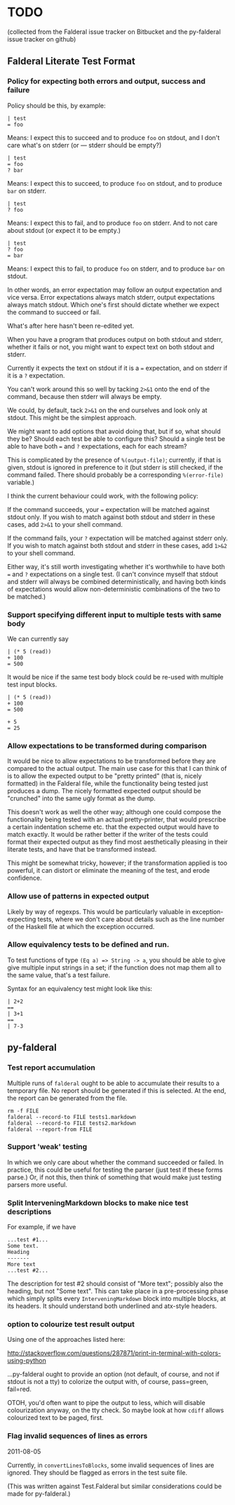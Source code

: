 TODO
====

(collected from the Falderal issue tracker on Bitbucket and the
py-falderal issue tracker on github)

Falderal Literate Test Format
-----------------------------

### Policy for expecting both errors and output, success and failure

Policy should be this, by example:

    | test
    = foo

Means: I expect this to succeed and to produce `foo` on stdout, and
I don't care what's on stderr (or — stderr should be empty?)
    
    | test
    = foo
    ? bar

Means: I expect this to succeed, to produce `foo` on stdout, and to
produce `bar` on stderr.

    | test
    ? foo

Means: I expect this to fail, and to produce `foo` on stderr.
And to not care about stdout (or expect it to be empty.)

    | test
    ? foo
    = bar

Means: I expect this to fail, to produce `foo` on stderr, and to
produce `bar` on stdout.

In other words, an error expectation may follow an output expectation
and vice versa.  Error expectations always match stderr, output expectations
always match stdout.  Which one's first should dictate whether we expect
the command to succeed or fail.

What's after here hasn't been re-edited yet.

When you have a program that produces output on both stdout and stderr,
whether it fails or not, you might want to expect text on both stdout and
stderr.

Currently it expects the text on stdout if it is a `=` expectation, and on
stderr if it is a `?` expectation.

You can't work around this so well by tacking `2>&1` onto the end of the
command, because then stderr will always be empty.

We could, by default, tack `2>&1` on the end ourselves and look only at
stdout.  This might be the simplest approach.

We might want to add options that avoid doing that, but if so, what should
they be?  Should each test be able to configure this?  Should a single test
be able to have both `=` and `?` expectations, each for each stream?

This is complicated by the presence of `%(output-file)`; currently, if that
is given, stdout is ignored in preference to it (but stderr is still
checked, if the command failed.  There should probably be a corresponding
`%(error-file)` variable.)

I think the current behaviour could work, with the following policy:

If the command succeeds, your `=` expectation will be matched against
stdout only.  If you wish to match against both stdout and stderr in these
cases, add `2>&1` to your shell command.

If the command fails, your `?` expectation will be matched against stderr
only.  If you wish to match against both stdout and stderr in these cases,
add `1>&2` to your shell command.

Either way, it's still worth investigating whether it's worthwhile to have
both `=` and `?` expectations on a single test.  (I can't convince myself
that stdout and stderr will always be combined deterministically, and
having both kinds of expectations would allow non-deterministic combinations
of the two to be matched.)

### Support specifying different input to multiple tests with same body

We can currently say

    | (* 5 (read))
    + 100
    = 500

It would be nice if the same test body block could be re-used with multiple
test input blocks.

    | (* 5 (read))
    + 100
    = 500

    + 5
    = 25

### Allow expectations to be transformed during comparison

It would be nice to allow expectations to be transformed before they are
compared to the actual output. The main use case for this that I can think of
is to allow the expected output to be "pretty printed" (that is, nicely
formatted) in the Falderal file, while the functionality being tested just
produces a dump. The nicely formatted expected output should be "crunched"
into the same ugly format as the dump.

This doesn't work as well the other way; although one could compose the
functionality being tested with an actual pretty-printer, that would
prescribe a certain indentation scheme etc. that the expected output would
have to match exactly. It would be rather better if the writer of the tests
could format their expected output as they find most aesthetically pleasing
in their literate tests, and have that be transformed instead.

This might be somewhat tricky, however; if the transformation applied is
too powerful, it can distort or eliminate the meaning of the test, and erode
confidence.

### Allow use of patterns in expected output

Likely by way of regexps. This would be particularly valuable in
exception-expecting tests, where we don't care about details such as the
line number of the Haskell file at which the exception occurred.

### Allow equivalency tests to be defined and run.

To test functions of type `(Eq a) => String -> a`, you should be able to
give give multiple input strings in a set; if the function does not map
them all to the same value, that's a test failure.

Syntax for an equivalency test might look like this:

    | 2+2
    ==
    | 3+1
    ==
    | 7-3


py-falderal
-----------

### Test report accumulation

Multiple runs of `falderal` ought to be able to accumulate their results
to a temporary file.  No report should be generated if this is selected.
At the end, the report can be generated from the file.

    rm -f FILE
    falderal --record-to FILE tests1.markdown
    falderal --record-to FILE tests2.markdown
    falderal --report-from FILE

### Support 'weak' testing

In which we only care about whether the command succeeded or failed.
In practice, this could be useful for testing the parser (just test
if these forms parse.)  Or, if not this, then think of something that
would make just testing parsers more useful.

### Split InterveningMarkdown blocks to make nice test descriptions

For example, if we have

    ...test #1...
    Some text.
    Heading
    -------
    More text
    ...test #2...

The description for test #2 should consist of "More text"; possibly also
the heading, but not "Some text".  This can take place in a pre-processing
phase which simply splits every `InterveningMarkdown` block into multiple
blocks, at its headers.  It should understand both underlined and atx-style
headers.

### option to colourize test result output

Using one of the approaches listed here:

http://stackoverflow.com/questions/287871/print-in-terminal-with-colors-using-python

...py-falderal ought to provide an option (not default, of course, and not
if stdout is not a tty) to colorize the output with, of course, pass=green,
fail=red.

OTOH, you'd often want to pipe the output to less, which will disable
colourization anyway, on the tty check.  So maybe look at how `cdiff` allows
colourized text to be paged, first.

### Flag invalid sequences of lines as errors

2011-08-05

Currently, in `convertLinesToBlocks`, some invalid sequences of lines are
ignored. They should be flagged as errors in the test suite file.

(This was written against Test.Falderal but similar considerations could
be made for py-falderal.)
